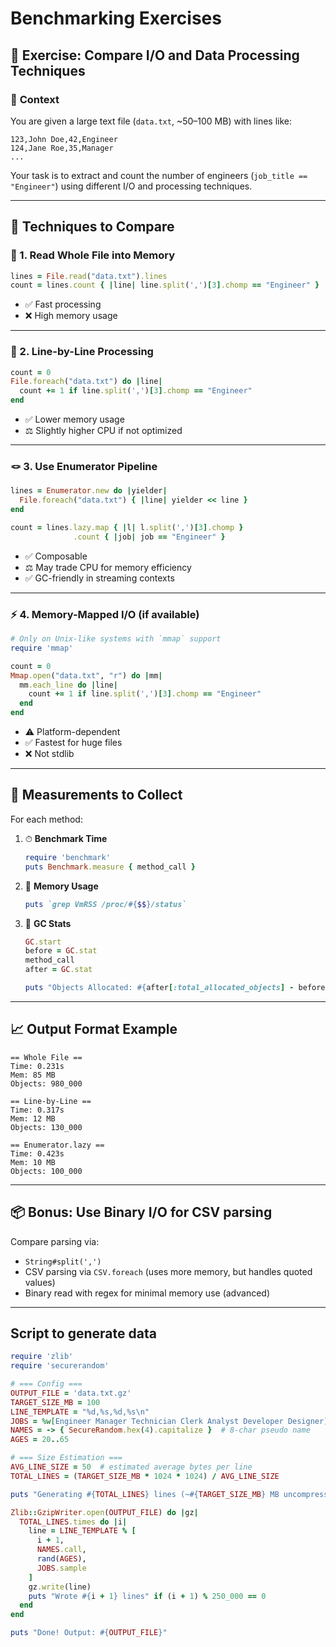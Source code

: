 # Benchmarking Exercises

## 🧪 **Exercise: Compare I/O and Data Processing Techniques**

### 📂 **Context**

You are given a large text file (`data.txt`, \~50–100 MB) with lines like:

```
123,John Doe,42,Engineer
124,Jane Roe,35,Manager
...
```

Your task is to extract and count the number of engineers (`job_title == "Engineer"`) using different I/O and processing techniques.

---

## 📌 **Techniques to Compare**

### 🔢 1. **Read Whole File into Memory**

```ruby
lines = File.read("data.txt").lines
count = lines.count { |line| line.split(',')[3].chomp == "Engineer" }
```

* ✅ Fast processing
* ❌ High memory usage

---

### 🧵 2. **Line-by-Line Processing**

```ruby
count = 0
File.foreach("data.txt") do |line|
  count += 1 if line.split(',')[3].chomp == "Engineer"
end
```

* ✅ Lower memory usage
* ⚖️ Slightly higher CPU if not optimized

---

### 🪢 3. **Use Enumerator Pipeline**

```ruby
lines = Enumerator.new do |yielder|
  File.foreach("data.txt") { |line| yielder << line }
end

count = lines.lazy.map { |l| l.split(',')[3].chomp }
              .count { |job| job == "Engineer" }
```

* ✅ Composable
* ⚖️ May trade CPU for memory efficiency
* ✅ GC-friendly in streaming contexts

---

### ⚡ 4. **Memory-Mapped I/O (if available)**

```ruby
# Only on Unix-like systems with `mmap` support
require 'mmap'

count = 0
Mmap.open("data.txt", "r") do |mm|
  mm.each_line do |line|
    count += 1 if line.split(',')[3].chomp == "Engineer"
  end
end
```

* ⚠️ Platform-dependent
* ✅ Fastest for huge files
* ❌ Not stdlib

---

## 🧰 **Measurements to Collect**

For each method:

1. ⏱ **Benchmark Time**

   ```ruby
   require 'benchmark'
   puts Benchmark.measure { method_call }
   ```

2. 💾 **Memory Usage**

   ```ruby
   puts `grep VmRSS /proc/#{$$}/status`
   ```

3. 🧹 **GC Stats**

   ```ruby
   GC.start
   before = GC.stat
   method_call
   after = GC.stat

   puts "Objects Allocated: #{after[:total_allocated_objects] - before[:total_allocated_objects]}"
   ```

---

## 📈 **Output Format Example**

```
== Whole File ==
Time: 0.231s
Mem: 85 MB
Objects: 980_000

== Line-by-Line ==
Time: 0.317s
Mem: 12 MB
Objects: 130_000

== Enumerator.lazy ==
Time: 0.423s
Mem: 10 MB
Objects: 100_000
```

---

## 📦 Bonus: Use Binary I/O for CSV parsing

Compare parsing via:

* `String#split(',')`
* CSV parsing via `CSV.foreach` (uses more memory, but handles quoted values)
* Binary read with regex for minimal memory use (advanced)

---

## Script to generate data

```ruby
require 'zlib'
require 'securerandom'

# === Config ===
OUTPUT_FILE = 'data.txt.gz'
TARGET_SIZE_MB = 100
LINE_TEMPLATE = "%d,%s,%d,%s\n"
JOBS = %w[Engineer Manager Technician Clerk Analyst Developer Designer]
NAMES = -> { SecureRandom.hex(4).capitalize }  # 8-char pseudo name
AGES = 20..65

# === Size Estimation ===
AVG_LINE_SIZE = 50  # estimated average bytes per line
TOTAL_LINES = (TARGET_SIZE_MB * 1024 * 1024) / AVG_LINE_SIZE

puts "Generating #{TOTAL_LINES} lines (~#{TARGET_SIZE_MB} MB uncompressed)..."

Zlib::GzipWriter.open(OUTPUT_FILE) do |gz|
  TOTAL_LINES.times do |i|
    line = LINE_TEMPLATE % [
      i + 1,
      NAMES.call,
      rand(AGES),
      JOBS.sample
    ]
    gz.write(line)
    puts "Wrote #{i + 1} lines" if (i + 1) % 250_000 == 0
  end
end

puts "Done! Output: #{OUTPUT_FILE}"
```
